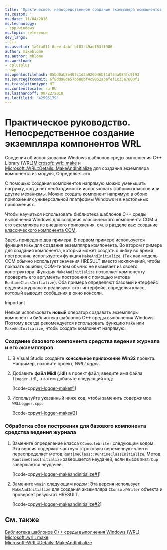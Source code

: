 ```yaml
---
title: 'Практическое: непосредственное создание экземпляра компонентов WRL | Документация Майкрософт'
ms.custom: ''
ms.date: 11/04/2016
ms.technology:
- cpp-windows
ms.topic: reference
dev_langs:
- C++
ms.assetid: 1a9fa011-0cee-4abf-bf83-49adf53ff906
author: mikeblome
ms.author: mblome
ms.workload:
- cplusplus
- uwp
ms.openlocfilehash: 05bd0ab8e402c1d3a926b46bf1df54a084fc9f93
ms.sourcegitcommit: 6f8dd98de57bb80bf4c9852abafef1c35a7600f1
ms.translationtype: MT
ms.contentlocale: ru-RU
ms.lasthandoff: 08/22/2018
ms.locfileid: "42595179"
---
```

# <a name="how-to-instantiate-wrl-components-directly"></a>Практическое руководство. Непосредственное создание экземпляра компонентов WRL

Сведения об использовании Windows шаблонов среды выполнения C++ Library (WRL)[Microsoft::wrl:: make](../windows/make-function.md) и [Microsoft::WRL::Details::MakeAndInitialize](../windows/makeandinitialize-function.md) для создания экземпляра компонента из модуля, Определяет это.

С помощью создания компонентов напрямую можно уменьшить нагрузку, когда нет необходимости использовать фабрики классов или другие механизмы. Можно создать компонент напрямую в обоих приложениях универсальной платформы Windows и в настольных приложениях.

Чтобы научиться использовать библиотека шаблонов C++ среды выполнения Windows для создания классического компонента COM и его экземпляра из внешнего приложения, см. в разделе [как: создание классического компонента COM](../windows/how-to-create-a-classic-com-component-using-wrl.md).

Здесь приведено два примера. В первом примере используется функция `Make` для создания экземпляра компонента. Во втором примере для создания компонента, который может создать ошибку во время построения, используется функция `MakeAndInitialize`. (Так как модель COM обычно использует значения HRESULT вместо исключений, чтобы показать ошибки, COM-типом обычно не вызывает из своего конструктора. Функция `MakeAndInitialize` позволяет компоненту проверить его аргументы построения с помощью метода `RuntimeClassInitialize`). Оба примера определяют базовый интерфейс ведения журнала и реализуют этот интерфейс, определяя класс, который выводит сообщения в окно консоли.

> [!IMPORTANT]
> Нельзя использовать **новый** оператор создавать экземпляры компонент и библиотека шаблонов C++ среды выполнения Windows. Поэтому всегда рекомендуется использовать функцию `Make` или `MakeAndInitialize`, чтобы создать компонент напрямую.

### <a name="to-create-and-instantiate-a-basic-logger-component"></a>Создание базового компонента средства ведения журнала и его экземпляров

1. В Visual Studio создайте **консольное приложение Win32** проекта. Например, назовите проект, *WRLLogger*.

2. Добавить **файл Midl (.idl)** в проект файл, введите имя файла `ILogger.idl`, а затем добавьте следующий код:

   [!code-cpp[wrl-logger-make#1](../windows/codesnippet/CPP/how-to-instantiate-wrl-components-directly_1.idl)]

3. Используйте указанный ниже код, чтобы заменить содержимое `WRLLogger.cpp`.

   [!code-cpp[wrl-logger-make#2](../windows/codesnippet/CPP/how-to-instantiate-wrl-components-directly_2.cpp)]

### <a name="to-handle-construction-failure-for-the-basic-logger-component"></a>Обработка сбоя построения для базового компонента средства ведения журнала

1. Замените определение класса `CConsoleWriter` следующим кодом: Эта версия содержит частную строковую переменную-член и переопределяет метод `RuntimeClass::RuntimeClassInitialize`. Метод `RuntimeClassInitialize` завершается неудачей, если вызов `SHStrDup` завершается неудачей.

   [!code-cpp[wrl-logger-makeandinitialize#1](../windows/codesnippet/CPP/how-to-instantiate-wrl-components-directly_3.cpp)]

2. Замените `wmain` следующим кодом: Эта версия использует `MakeAndInitialize` для создания экземпляра `CConsoleWriter` объекта и проверяет результат HRESULT.

   [!code-cpp[wrl-logger-makeandinitialize#2](../windows/codesnippet/CPP/how-to-instantiate-wrl-components-directly_4.cpp)]

## <a name="see-also"></a>См. также

[Библиотека шаблонов C++ среды выполнения Windows (WRL)](../windows/windows-runtime-cpp-template-library-wrl.md)  
[Microsoft::wrl:: make](../windows/make-function.md)  
[Microsoft::WRL::Details::MakeAndInitialize](../windows/makeandinitialize-function.md)